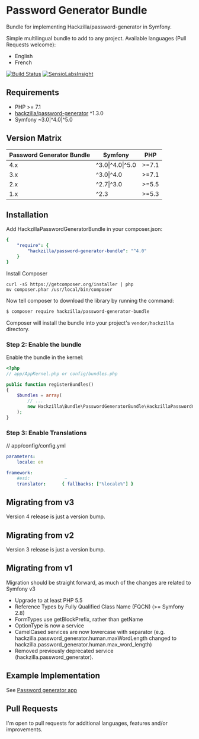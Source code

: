 Password Generator Bundle
=========================

Bundle for implementing Hackzilla/password-generator in Symfony.

Simple multilingual bundle to add to any project. Available languages (Pull Requests welcome):

* English
* French

[![Build Status](https://travis-ci.org/hackzilla/password-generator-bundle.png?branch=master)](https://travis-ci.org/hackzilla/password-generator-bundle)
[![SensioLabsInsight](https://insight.sensiolabs.com/projects/022d0d22-f291-4923-8c03-14e665d94b9c/mini.png)](https://insight.sensiolabs.com/projects/022d0d22-f291-4923-8c03-14e665d94b9c)

Requirements
------------

* PHP >= 7.1
* [hackzilla/password-generator](https://github.com/hackzilla/password-generator) ^1.3.0
* Symfony ~3.0|^4.0|^5.0


Version Matrix
--------------

| Password Generator Bundle | Symfony          | PHP   |
| ------------------------- | ---------------- | ----- |
| 4.x                       | ^3.0\|^4.0\|^5.0 | >=7.1 |
| 3.x                       | ^3.0\|^4.0       | >=7.1 |
| 2.x                       | ^2.7\|^3.0       | >=5.5 |
| 1.x                       | ^2.3             | >=5.3 |


Installation
------------

Add HackzillaPasswordGeneratorBundle in your composer.json:

```yaml
{
    "require": {
        "hackzilla/password-generator-bundle": "^4.0"
    }
}
```

Install Composer

```
curl -sS https://getcomposer.org/installer | php
mv composer.phar /usr/local/bin/composer
```

Now tell composer to download the library by running the command:

``` bash
$ composer require hackzilla/password-generator-bundle
```

Composer will install the bundle into your project's `vendor/hackzilla` directory.

### Step 2: Enable the bundle

Enable the bundle in the kernel:

``` php
<?php
// app/AppKernel.php or config/bundles.php

public function registerBundles()
{
    $bundles = array(
        // ...
        new Hackzilla\Bundle\PasswordGeneratorBundle\HackzillaPasswordGeneratorBundle(),
    );
}
```

### Step 3: Enable Translations

// app/config/config.yml
```yaml
parameters:
    locale: en

framework:
    #esi:             ~
    translator:      { fallbacks: ["%locale%"] }
```

Migrating from v3
-----------------

Version 4 release is just a version bump.


Migrating from v2
-----------------

Version 3 release is just a version bump.


Migrating from v1
-----------------

Migration should be straight forward, as much of the changes are related to Symfony v3

* Upgrade to at least PHP 5.5
* Reference Types by Fully Qualified Class Name (FQCN) (>= Symfony 2.8)
* FormTypes use getBlockPrefix, rather than getName
* OptionType is now a service
* CamelCased services are now lowercase with separator (e.g. hackzilla.password_generator.human.maxWordLength changed to hackzilla.password_generator.human.max_word_length)
* Removed previously deprecated service (hackzilla.password_generator).

Example Implementation
----------------------

See [Password generator app](https://github.com/hackzilla/password-generator-app)


Pull Requests
-------------

I'm open to pull requests for additional languages, features and/or improvements.
